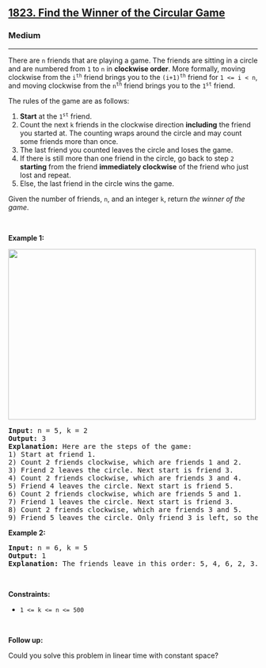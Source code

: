 <h2><a href="https://leetcode.com/problems/find-the-winner-of-the-circular-game/">1823. Find the Winner of the Circular Game</a></h2><h3>Medium</h3><hr><div style="user-select: auto;"><p style="user-select: auto;">There are <code style="user-select: auto;">n</code> friends that are playing a game. The friends are sitting in a circle and are numbered from <code style="user-select: auto;">1</code> to <code style="user-select: auto;">n</code> in <strong style="user-select: auto;">clockwise order</strong>. More formally, moving clockwise from the <code style="user-select: auto;">i<sup style="user-select: auto;">th</sup></code> friend brings you to the <code style="user-select: auto;">(i+1)<sup style="user-select: auto;">th</sup></code> friend for <code style="user-select: auto;">1 &lt;= i &lt; n</code>, and moving clockwise from the <code style="user-select: auto;">n<sup style="user-select: auto;">th</sup></code> friend brings you to the <code style="user-select: auto;">1<sup style="user-select: auto;">st</sup></code> friend.</p>

<p style="user-select: auto;">The rules of the game are as follows:</p>

<ol style="user-select: auto;">
	<li style="user-select: auto;"><strong style="user-select: auto;">Start</strong> at the <code style="user-select: auto;">1<sup style="user-select: auto;">st</sup></code> friend.</li>
	<li style="user-select: auto;">Count the next <code style="user-select: auto;">k</code> friends in the clockwise direction <strong style="user-select: auto;">including</strong> the friend you started at. The counting wraps around the circle and may count some friends more than once.</li>
	<li style="user-select: auto;">The last friend you counted leaves the circle and loses the game.</li>
	<li style="user-select: auto;">If there is still more than one friend in the circle, go back to step <code style="user-select: auto;">2</code> <strong style="user-select: auto;">starting</strong> from the friend <strong style="user-select: auto;">immediately clockwise</strong> of the friend who just lost and repeat.</li>
	<li style="user-select: auto;">Else, the last friend in the circle wins the game.</li>
</ol>

<p style="user-select: auto;">Given the number of friends, <code style="user-select: auto;">n</code>, and an integer <code style="user-select: auto;">k</code>, return <em style="user-select: auto;">the winner of the game</em>.</p>

<p style="user-select: auto;">&nbsp;</p>
<p style="user-select: auto;"><strong style="user-select: auto;">Example 1:</strong></p>
<img alt="" src="https://assets.leetcode.com/uploads/2021/03/25/ic234-q2-ex11.png" style="width: 500px; height: 345px; user-select: auto;">
<pre style="user-select: auto;"><strong style="user-select: auto;">Input:</strong> n = 5, k = 2
<strong style="user-select: auto;">Output:</strong> 3
<strong style="user-select: auto;">Explanation:</strong> Here are the steps of the game:
1) Start at friend 1.
2) Count 2 friends clockwise, which are friends 1 and 2.
3) Friend 2 leaves the circle. Next start is friend 3.
4) Count 2 friends clockwise, which are friends 3 and 4.
5) Friend 4 leaves the circle. Next start is friend 5.
6) Count 2 friends clockwise, which are friends 5 and 1.
7) Friend 1 leaves the circle. Next start is friend 3.
8) Count 2 friends clockwise, which are friends 3 and 5.
9) Friend 5 leaves the circle. Only friend 3 is left, so they are the winner.</pre>

<p style="user-select: auto;"><strong style="user-select: auto;">Example 2:</strong></p>

<pre style="user-select: auto;"><strong style="user-select: auto;">Input:</strong> n = 6, k = 5
<strong style="user-select: auto;">Output:</strong> 1
<strong style="user-select: auto;">Explanation:</strong> The friends leave in this order: 5, 4, 6, 2, 3. The winner is friend 1.
</pre>

<p style="user-select: auto;">&nbsp;</p>
<p style="user-select: auto;"><strong style="user-select: auto;">Constraints:</strong></p>

<ul style="user-select: auto;">
	<li style="user-select: auto;"><code style="user-select: auto;">1 &lt;= k &lt;= n &lt;= 500</code></li>
</ul>

<p style="user-select: auto;">&nbsp;</p>
<p style="user-select: auto;"><strong style="user-select: auto;">Follow up:</strong></p>

<p style="user-select: auto;">Could you solve this problem in linear time with constant space?</p>
</div>